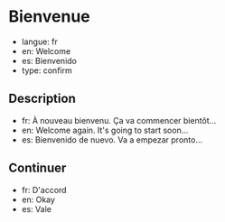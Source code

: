 # Bienvenue

- langue: fr
- en: Welcome
- es: Bienvenido
- type: confirm

## Description

- fr: À nouveau bienvenu. Ça va commencer bientôt...
- en: Welcome again. It's going to start soon...
- es: Bienvenido de nuevo. Va a empezar pronto...

## Continuer

- fr: D'accord
- en: Okay
- es: Vale
